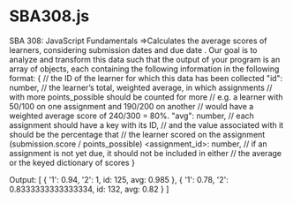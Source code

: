 # SBA308.js

SBA 308: JavaScript Fundamentals
 =>Calculates the average scores of learners, considering submission dates and due date .
 Our goal is to analyze and transform this data such that the output of your program is an array of objects, each containing the following information in the following format: { // the ID of the learner for which this data has been collected "id": number, // the learner’s total, weighted average, in which assignments // with more points_possible should be counted for more // e.g. a learner with 50/100 on one assignment and 190/200 on another // would have a weighted average score of 240/300 = 80%. "avg": number, // each assignment should have a key with its ID, // and the value associated with it should be the percentage that // the learner scored on the assignment (submission.score / points_possible) <assignment_id>: number, // if an assignment is not yet due, it should not be included in either // the average or the keyed dictionary of scores }



 Output: [ { '1': 0.94, '2': 1, id: 125, avg: 0.985 }, { '1': 0.78, '2': 0.8333333333333334, id: 132, avg: 0.82 } ]
